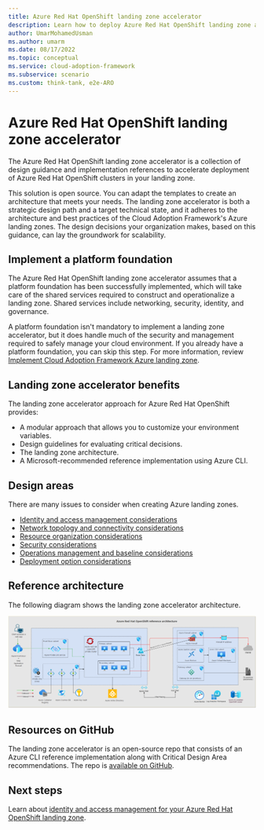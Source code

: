 ```yaml
---
title: Azure Red Hat OpenShift landing zone accelerator
description: Learn how to deploy Azure Red Hat OpenShift landing zone accelerator.
author: UmarMohamedUsman
ms.author: umarm
ms.date: 08/17/2022
ms.topic: conceptual
ms.service: cloud-adoption-framework
ms.subservice: scenario
ms.custom: think-tank, e2e-ARO
---
```


# Azure Red Hat OpenShift landing zone accelerator

The Azure Red Hat OpenShift landing zone accelerator is a collection of design guidance and implementation references to accelerate deployment of Azure Red Hat OpenShift clusters in your landing zone.

This solution is open source. You can adapt the templates to create an architecture that meets your needs. The landing zone accelerator is both a strategic design path and a target technical state, and it adheres to the architecture and best practices of the Cloud Adoption Framework's Azure landing zones. The design decisions your organization makes, based on this guidance, can lay the groundwork for scalability.

## Implement a platform foundation

The Azure Red Hat OpenShift landing zone accelerator assumes that a platform foundation has been successfully implemented, which will take care of the shared services required to construct and operationalize a landing zone. Shared services include networking, security, identity, and governance.

A platform foundation isn't mandatory to implement a landing zone accelerator, but it does handle much of the security and management required to safely manage your cloud environment. If you already have a platform foundation, you can skip this step. For more information, review [Implement Cloud Adoption Framework Azure landing zone](../../../ready/landing-zone/design-area/identity-access-landing-zones.md).

## Landing zone accelerator benefits

The landing zone accelerator approach for Azure Red Hat OpenShift provides:

- A modular approach that allows you to customize your environment variables.
- Design guidelines for evaluating critical decisions.
- The landing zone architecture.
- A Microsoft-recommended reference implementation using Azure CLI.

## Design areas

There are many issues to consider when creating Azure landing zones.

- [Identity and access management considerations](./identity-access-management.md)
- [Network topology and connectivity considerations](./network-topology-connectivity.md)
- [Resource organization considerations](./resource-organization.md)
- [Security considerations](./security.md)
- [Operations management and baseline considerations](./operations.md)
- [Deployment option considerations](./platform-automation-devops.md)

## Reference architecture

The following diagram shows the landing zone accelerator architecture.

[![Diagram showing the landing zone accelerator architecture.](./media/landing-zone-architecture.png)](./media/landing-zone-architecture.png)

## Resources on GitHub

The landing zone accelerator is an open-source repo that consists of an Azure CLI reference implementation along with Critical Design Area recommendations. The repo is [available on GitHub](https://github.com/Azure/ARO-Landing-Zone-Accelerator).

## Next steps

Learn about [identity and access management for your Azure Red Hat OpenShift landing zone](./identity-access-management.md).
